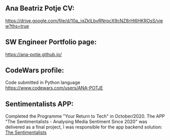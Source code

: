 ## Ana Beatriz Potje CV:
https://drive.google.com/file/d/10a_jqZkILbvRNrpcX9cNZ8rHl6HKROsS/view?ths=true

## SW Engineer Portfolio page:
https://ana-potje.github.io/

## CodeWars profile: 
Code submitted in  Python language
https://www.codewars.com/users/ANA-POTJE

## Sentimentalists APP: 
Completed the Programme "Your Return to Tech" in October/2020.
The APP "The Sentimentalists - Analysing Media Sentiment Since 2020" was delivered as a final project, I was responsible for the app backend solution:
[The Sentimentalists](https://thesentimentalists.github.io)
